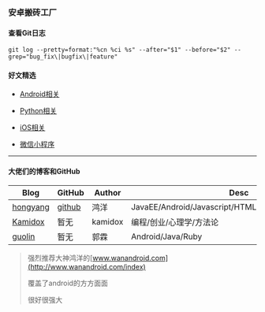 ### 安卓搬砖工厂

#### 查看Git日志
```
git log --pretty=format:"%cn %ci %s" --after="$1" --before="$2" --grep="bug_fix\|bugfix\|feature"
```

#### 好文精选

* [Android相关](https://github.com/MoMuBai/Blog/blob/master/android/_Android相关.md)

* [Python相关](https://github.com/MoMuBai/Blog/blob/master/python/python相关.md)

* [iOS相关](https://github.com/MoMuBai/Blog/blob/master/iOS/iOS相关.md)

* [微信小程序](https://mp.weixin.qq.com/debug/wxadoc/dev/index.html?t=201822)







***
#### 大佬们的博客和GitHub



|  Blog  |  GitHub   |  Author  | Desc |
|--------|--------|-------|-----------|
| [hongyang](http://blog.csdn.net/lmj623565791) | [github](https://github.com/hongyangAndroid) |  鸿洋 |JavaEE/Android/Javascript/HTML5/MySQL/Hadoop/Linux
|[Kamidox](http://blog.kamidox.com/category/android.html)|暂无| kamidox|编程/创业/心理学/方法论|
|[guolin](http://blog.csdn.net/guolin_blog)|暂无|郭霖|Android/Java/Ruby|



> 强烈推荐大神鸿洋的[www.wanandroid.com](http://www.wanandroid.com/index)
> 
> 覆盖了android的方方面面
> 
> 很好很强大